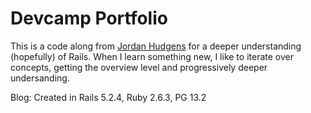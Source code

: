 # Devcamp Portfolio

This is a code along from [Jordan Hudgens](https://www.udemy.com/course/professional-rails-5-development-course/learn/lecture/6270422#overview) for a deeper understanding (hopefully) of Rails. When I learn something new, I like to iterate over concepts, getting the overview level and progressively deeper undersanding.

Blog: Created in Rails 5.2.4, Ruby 2.6.3, PG 13.2